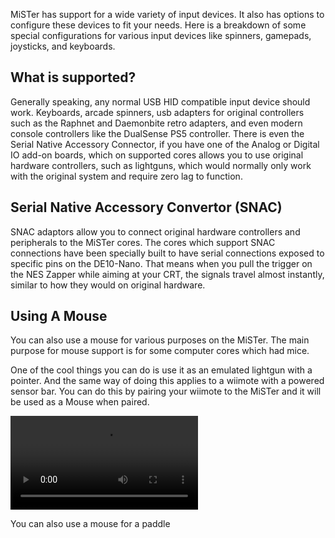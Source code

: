 MiSTer has support for a wide variety of input devices. It also has options to configure these devices to fit your needs. Here is a breakdown of some special configurations for various input devices like spinners, gamepads, joysticks, and keyboards.

## What is supported?

Generally speaking, any normal USB HID compatible input device should work. Keyboards, arcade spinners, usb adapters for original controllers such as the Raphnet and Daemonbite retro adapters, and even modern console controllers like the DualSense PS5 controller. There is even the Serial Native Accessory Connector, if you have one of the Analog or Digital IO add-on boards, which on supported cores allows you to use original hardware controllers, such as lightguns, which would normally only work with the original system and require zero lag to function.

## Serial Native Accessory Convertor (SNAC)

SNAC adaptors allow you to connect original hardware controllers and peripherals to the MiSTer cores. The cores which support SNAC connections have been specially built to have serial connections exposed to specific pins on the DE10-Nano. That means when you pull the trigger on the NES Zapper while aiming at your CRT, the signals travel almost instantly, similar to how they would on original hardware.

## Using A Mouse

You can also use a mouse for various purposes on the MiSTer. The main purpose for mouse support is for some computer cores which had mice.

One of the cool things you can do is use it as an emulated lightgun with a pointer. And the same way of doing this applies to a wiimote with a powered sensor bar. You can do this by pairing your wiimote to the MiSTer and it will be used as a Mouse when paired.

![type:video](videos/mouse-lightgun.mp4)

You can also use a mouse for a paddle
